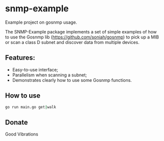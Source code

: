 # snmp-example
Example project on gosnmp usage.

The SNMP-Example package implements a set of simple examples of how to use the Gosnmp lib (https://github.com/soniah/gosnmp) to pick up a MIB or scan a class D subnet and discover data from multiple devices.


## Features:

- Easy-to-use interface;
- Parallelism when scanning a subnet;
- Demonstrates clearly how to use some Gosnmp functions.

## How to use

``` sh
go run main.go get|walk
```

## Donate

Good Vibrations